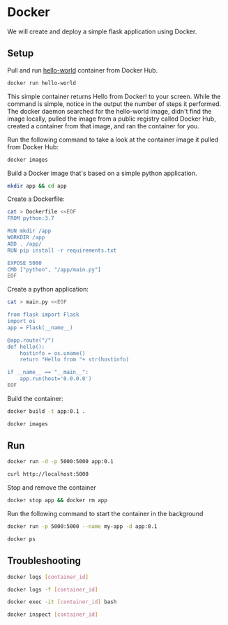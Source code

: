 # Docker 

We will create and deploy a simple flask application using Docker.

## Setup

Pull and run [hello-world](https://hub.docker.com/_/hello-world/) container from Docker Hub.

```bash
docker run hello-world
```
This simple container returns Hello from Docker! to your screen. While the command is simple, notice in the output the number of steps it performed. The docker daemon searched for the hello-world image, didn't find the image locally, pulled the image from a public registry called Docker Hub, created a container from that image, and ran the container for you.


Run the following command to take a look at the container image it pulled from Docker Hub:

```bash
docker images
```

Build a Docker image that's based on a simple python application.

```bash
mkdir app && cd app
```

Create a Dockerfile:
```bash
cat > Dockerfile <<EOF
FROM python:3.7

RUN mkdir /app
WORKDIR /app
ADD . /app/
RUN pip install -r requirements.txt

EXPOSE 5000
CMD ["python", "/app/main.py"]
EOF
```

Create a python application:

```bash
cat > main.py <<EOF

from flask import Flask
import os
app = Flask(__name__)

@app.route("/")
def hello():
    hostinfo = os.uname()
    return "Hello from "+ str(hostinfo)

if __name__ == "__main__":
    app.run(host='0.0.0.0')
EOF
```

Build the container:
```bash
docker build -t app:0.1 .
```

```bash
docker images
```

## Run

```bash
docker run -d -p 5000:5000 app:0.1

curl http://localhost:5000
```

Stop and remove the container

```bash
docker stop app && docker rm app
```

Run the following command to start the container in the background

```bash
docker run -p 5000:5000 --name my-app -d app:0.1

docker ps
```

## Troubleshooting

```bash
docker logs [container_id]

docker logs -f [container_id]

docker exec -it [container_id] bash

docker inspect [container_id]

```
